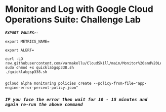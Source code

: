 # Monitor and Log with Google Cloud Operations Suite: Challenge Lab


***```EXPORT VAULES:-```*** 

```
export METRICS_NAME=
```

```
export ALERT=
```

```
curl -LO raw.githubusercontent.com/varmakollu/CloudSkill/main/Monitor%20and%20Log%20with%20Google%20Cloud%20Operations%20Suite%20Challenge%20Lab/quicklabgsp338.sh
sudo chmod +x quicklabgsp338.sh
./quicklabgsp338.sh
```

###

```
gcloud alpha monitoring policies create --policy-from-file="app-engine-error-percent-policy.json"
```

### ***```IF you face the error then wait for 10 - 15 minutes and again re-run the above command```*** 

